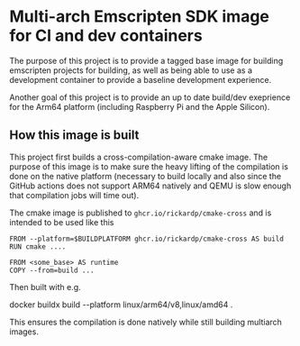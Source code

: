 # Multi-arch Emscripten SDK image for CI and dev containers

The purpose of this project is to provide a tagged base image for building emscripten projects for building, as well
as being able to use as a development container to provide a baseline development experience.

Another goal of this project is to provide an up to date build/dev exeprience for the Arm64 platform (including Raspberry Pi and the Apple Silicon).

## How this image is built
This project first builds a cross-compilation-aware cmake image. The purpose of this image is to make sure the
heavy lifting of the compilation is done on the native platform (necessary to build locally and also since the
GitHub actions does not support ARM64 natively and QEMU is slow enough that compilation jobs will time out).

The cmake image is published to `ghcr.io/rickardp/cmake-cross` and is intended to be used like this

    FROM --platform=$BUILDPLATFORM ghcr.io/rickardp/cmake-cross AS build
    RUN cmake ....

    FROM <some_base> AS runtime
    COPY --from=build ...

Then built with e.g.

   docker buildx build --platform linux/arm64/v8,linux/amd64 .

This ensures the compilation is done natively while still building multiarch images.
